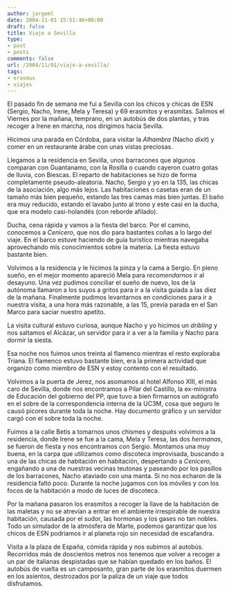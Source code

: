 ```yaml
---
author: jorgeml
date: 2004-11-01 15:51:46+00:00
draft: false
title: Viaje a Sevilla
type: 
- post
- posts
comments: false
url: /2004/11/01/viaje-a-sevilla/
tags:
- erasmus
- viajes
---
```


El pasado fin de semana me fui a Sevilla con los chicos y chicas de ESN (Sergio, Nacho, Irene, Mela y Teresa) y 69 erasmitos y erasmitas. Salimos el Viernes por la mañana, temprano, en un autobús de dos plantas, y tras recoger a Irene en marcha, nos dirigimos hacia Sevilla.

Hicimos una parada en Córdoba, para visitar la _Alhambra_ (Nacho _dixit_) y comer en un restaurante árabe con unas vistas preciosas.

Llegamos a la residencia en Sevilla, unos barracones que algunos comparan con Guantanamo, con la Rosilla o cuando cayeron cuatro gotas de lluvia, con Biescas. El reparto de habitaciones se hizo de forma completamente pseudo-aleatoria. Nacho, Sergio y yo en la 135, las chicas de la asociación, algo más lejos. Las habitaciones o casetas eran de un tamaño más bien pequeño, estando las tres camas más bien juntas. El baño era muy reducido, estando el lavabo junto al trono y este casi en la ducha, que era modelo casi-holandés (con reborde afilado).

Ducha, cena rápida y vamos a la fiesta del barco. Por el camino, conocemos a _Cenicero_, que nos dio para bastantes coñas a lo largo del viaje. En el barco estuve haciendo de guía turistico mientras navegaba aprovechando mis conocimientos sobre la materia. La fiesta estuvo bastante bien.

Volvimos a la residencia y le hicimos la pinza y la cama a Sergio. En pleno sueño, en el mejor momento apareció Mela para _recomendarnos_ ir al desayuno. Una vez pudimos conciliar el sueño de nuevo, los de la autónoma llamaron a los suyos a gritos para ir a la visita guiada a las diez de la mañana. Finalmente pudimos levantarnos en condiciones para ir a nuestra visita, a una hora más razonable, a las 15, previa parada en el San Marco para saciar nuestro apetito.

La visita cultural estuvo curiosa, aunque Nacho y yo hicimos un _dribling_ y nos saltamos el Alcázar, un servidor para ir a ver a la familia y Nacho para dormir la siesta.

Esa noche nos fuimos unos treinta al flamenco mientras el resto exploraba Triana. El flamenco estuvo bastante bien, era la primera actividad que organizo como miembro de ESN y estoy contento con el resultado.

Volvimos a la puerta de Jerez, nos asomamos al hotel Alfonso XIII, el más caro de Sevilla, donde nos encontramos a Pilar del Castillo, la ex-ministra de Educación del gobierno del PP, que tuvo a bien firmarnos un autógrafo en el sobre de la correspondencia interna de la UC3M, cosa que seguro le causó picores durante toda la noche. Hay documento gráfico y un servidor cargó con el sobre toda la noche.

Fuimos a la calle Betis a tomarnos unos chismes y después volvimos a la residencia, donde Irene se fue a la cama, Mela y Teresa, las dos _hermanas_, se fueron de fiesta y nos encontramos con Sergio. Montamos una muy buena, en la carpa que utilizamos como discoteca improvisada, buscando a una de las chicas de habitación en habitación, despertando a _Cenicero_, engañando a una de nuestras vecinas teutonas y paseando por los pasillos de los barracones, Nacho ataviado con una manta. Si no nos echaron de la residencia faltó poco. Durante la noche jugamos con los móviles y con los focos de la habitación a modo de luces de discoteca.

Por la mañana pasaron los erasmitos a recoger la llave de la habitación de las maletas y no se atrevían a entrar en el ambiente irrespirable de nuestra habitación, causada por el sudor, las hormonas y los gases no tan nobles. Todo un simulador de la atmósfera de Marte, podemos garantizar que los chicos de ESN podriamos ir al planeta rojo sin necesidad de escafandra.

Visita a la plaza de España, cómida rápida y nos subimos al autobús. Recorridos más de doscientos metros nos tenemos que volver a recoger a un par de italianas despistadas que se habían quedado en los baños. El autobús de vuelta es un camposanto, gran parte de los erasmitos duermen en los asientos, destrozados por la paliza de un viaje que todos disfrutamos.
